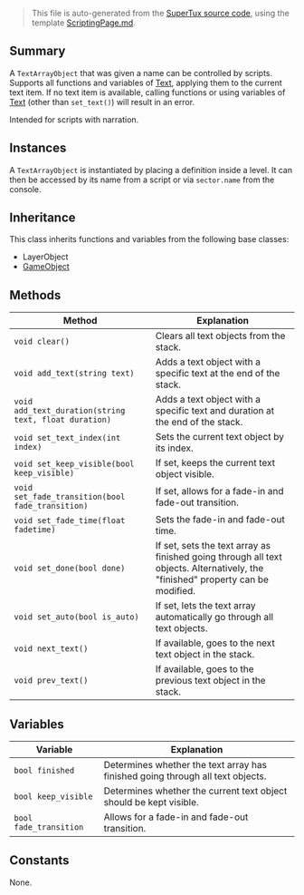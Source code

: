 > This file is auto-generated from the [SuperTux source code](https://github.com/SuperTux/supertux/tree/master/src), using the template [ScriptingPage.md](https://github.com/SuperTux/wiki/tree/master/templates/ScriptingPage.md).

Summary
-------

A `TextArrayObject` that was given a name can be controlled by scripts. Supports all functions and variables of [Text](https://github.com/SuperTux/supertux/wiki/ScriptingText), applying them to the current text item. If no text item is available, calling functions or using variables of [Text](https://github.com/SuperTux/supertux/wiki/ScriptingText) (other than `set_text()`) will result in an error.

Intended for scripts with narration. 

Instances
--------

A `TextArrayObject` is instantiated by placing a definition inside a level. It can then be accessed by its name from a script or via `sector.name` from the console. 

Inheritance
--------

This class inherits functions and variables from the following base classes:
* LayerObject
* [GameObject](https://github.com/SuperTux/supertux/wiki/ScriptingGameObject)


Methods
-------

Method | Explanation
-------|-------
`void clear()` | Clears all text objects from the stack. 
`void add_text(string text)` | Adds a text object with a specific text at the end of the stack. 
`void add_text_duration(string text, float duration)` | Adds a text object with a specific text and duration at the end of the stack. 
`void set_text_index(int index)` | Sets the current text object by its index. 
`void set_keep_visible(bool keep_visible)` | If set, keeps the current text object visible. 
`void set_fade_transition(bool fade_transition)` | If set, allows for a fade-in and fade-out transition. 
`void set_fade_time(float fadetime)` | Sets the fade-in and fade-out time. 
`void set_done(bool done)` | If set, sets the text array as finished going through all text objects. Alternatively, the "finished" property can be modified. 
`void set_auto(bool is_auto)` | If set, lets the text array automatically go through all text objects. 
`void next_text()` | If available, goes to the next text object in the stack. 
`void prev_text()` | If available, goes to the previous text object in the stack. 


Variables
---------

Variable | Explanation
---------|---------
`bool finished` | Determines whether the text array has finished going through all text objects. 
`bool keep_visible` | Determines whether the current text object should be kept visible. 
`bool fade_transition` | Allows for a fade-in and fade-out transition. 


Constants
---------

None.
